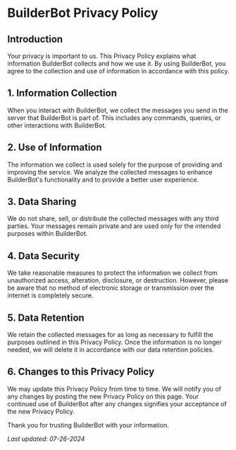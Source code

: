 # BuilderBot Privacy Policy

## Introduction

Your privacy is important to us. This Privacy Policy explains what information BuilderBot collects and how we use it. By using BuilderBot, you agree to the collection and use of information in accordance with this policy.

## 1. Information Collection

When you interact with BuilderBot, we collect the messages you send in the server that BuilderBot is part of. This includes any commands, queries, or other interactions with BuilderBot.

## 2. Use of Information

The information we collect is used solely for the purpose of providing and improving the service. We analyze the collected messages to enhance BuilderBot's functionality and to provide a better user experience.

## 3. Data Sharing

We do not share, sell, or distribute the collected messages with any third parties. Your messages remain private and are used only for the intended purposes within BuilderBot.

## 4. Data Security

We take reasonable measures to protect the information we collect from unauthorized access, alteration, disclosure, or destruction. However, please be aware that no method of electronic storage or transmission over the internet is completely secure.

## 5. Data Retention

We retain the collected messages for as long as necessary to fulfill the purposes outlined in this Privacy Policy. Once the information is no longer needed, we will delete it in accordance with our data retention policies.

## 6. Changes to this Privacy Policy

We may update this Privacy Policy from time to time. We will notify you of any changes by posting the new Privacy Policy on this page. Your continued use of BuilderBot after any changes signifies your acceptance of the new Privacy Policy.

Thank you for trusting BuilderBot with your information.

*Last updated: 07-26-2024*
